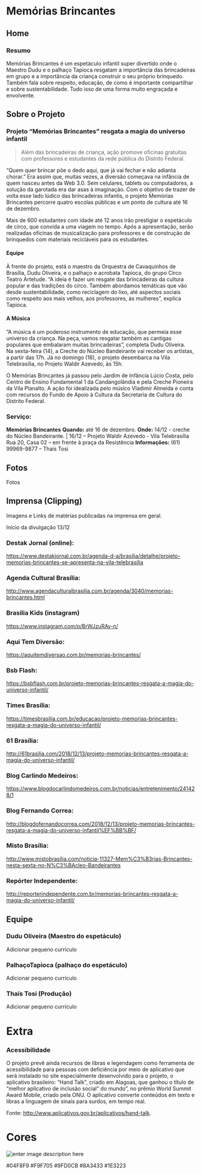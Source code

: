 # Memórias Brincantes


## Home

### Resumo
Memórias Brincantes é um espetáculo infantil super divertido onde o Maestro Dudu e o palhaço Tapioca resgatam a importância das brincadeiras em grupo e a importância da criança construir o seu próprio brinquedo. Também fala sobre respeito, educação, de como é importante compartilhar e sobre sustentabilidade. Tudo isso de uma forma muito engraçada e envolvente.

## Sobre o Projeto

### Projeto “Memórias Brincantes” resgata a magia do universo infantil

> Além das brincadeiras de criança, ação promove oficinas gratuitas com
> professores e estudantes da rede pública do Distrito Federal.

“Quem quer brincar põe o dedo aqui, que já vai fechar e não adianta chorar.” Era assim que, muitas vezes, a diversão começava na infância de quem nasceu antes da Web 3.0. Sem celulares, tablets ou computadores, a solução da garotada era dar asas à imaginação. Com o objetivo de trazer de volta esse lado lúdico das brincadeiras infantis, o projeto Memórias Brincantes percorre quatro escolas públicas e um ponto de cultura até 16 de dezembro.

Mais de 600 estudantes com idade até 12 anos irão prestigiar o espetáculo de circo, que convida a uma viagem no tempo. Após a apresentação, serão realizadas oficinas de musicalização para professores e de construção de brinquedos com materiais recicláveis para os estudantes. 

#### Equipe
À frente do projeto, está o maestro da Orquestra de Cavaquinhos de Brasília, Dudu Oliveira, e o palhaço e acrobata Tapioca, do grupo Circo Teatro Artetude. “A ideia é fazer um resgate das brincadeiras da cultura popular e das tradições do circo. Também abordamos temáticas que vão desde sustentabilidade, como reciclagem do lixo, até aspectos sociais como respeito aos mais velhos, aos professores, às mulheres”, explica Tapioca. 

#### A Música
“A música é um poderoso instrumento de educação, que permeia esse universo da criança. Na peça, vamos resgatar também as cantigas populares que embalaram muitas brincadeiras”, completa Dudu Oliveira.  
Na sexta-feira (14), a Creche do Núcleo Bandeirante vai receber os artistas, a partir das 17h. Já no domingo (16), o projeto desembarca na Vila Telebrasília, no Projeto Waldir Azevedo, às 15h. 

O Memórias Brincantes já passou pelo Jardim de Infância Lúcio Costa, pelo Centro de Ensino Fundamental 1 da Candangolândia  e pela Creche Pioneira da Vila Planalto. A ação foi idealizada pelo músico Vladimir Almeida e conta com recursos do Fundo de Apoio à Cultura da Secretaria de Cultura do Distrito Federal. 

### Serviço:
**Memórias Brincantes**
**Quando:** até 16 de dezembro. 
**Onde:** 14/12 - creche do Núcleo Bandeirante. | 16/12 – Projeto Waldir Azevedo - Vila Telebrasília
Rua 20, Casa 02 – em frente à praça da Resistência
**Informações:** (61) 99969-9877 – Thaís Tosi

## Fotos
Fotos

## Imprensa (Clipping)
Imagens e Links de matérias publicadas na imprensa em geral.

Início da divulgação 13/12


### Destak Jornal (online): 
https://www.destakjornal.com.br/agenda-d-a/brasilia/detalhe/projeto-memorias-brincantes-se-apresenta-na-vila-telebrasilia

### Agenda Cultural Brasília: 
http://www.agendaculturalbrasilia.com.br/agenda/3040/memorias-brincantes.html

### Brasília Kids (instagram)
https://www.instagram.com/p/BrWJzuRAy-n/

### Aqui Tem Diversão: 
https://aquitemdiversao.com.br/memorias-brincantes/

### Bsb Flash: 
https://bsbflash.com.br/projeto-memorias-brincantes-resgata-a-magia-do-universo-infantil/

### Times Brasília:
https://timesbrasilia.com.br/educacao/projeto-memorias-brincantes-resgata-a-magia-do-universo-infantil/

### 61 Brasília:
http://61brasilia.com/2018/12/13/projeto-memorias-brincantes-resgata-a-magia-do-universo-infantil/

### Blog Carlindo Medeiros:
https://www.blogdocarlindomedeiros.com.br/noticias/entretenimento/241428/1

### Blog Fernando Correa:
http://blogdofernandocorrea.com/2018/12/13/projeto-memorias-brincantes-resgata-a-magia-do-universo-infantil%EF%BB%BF/

### Misto Brasília: 
http://www.mistobrasilia.com/noticia-11327-Mem%C3%B3rias-Brincantes-nesta-sexta-no-N%C3%BAcleo-Bandeirantes

### Repórter Independente:
http://reporterindependente.com.br/memorias-brincantes-resgata-a-magia-do-universo-infantil/

## Equipe

### Dudu Oliveira (Maestro do espetáculo)
Adicionar pequeno currículo

### PalhaçoTapioca (palhaço do espetáculo) 
Adicionar pequeno currículo

### Thaís Tosi (Produção)
Adicionar pequeno currículo

# Extra

### Acessibilidade
O projeto prevê ainda recursos de libras e legendagem como ferramenta de acessibilidade para pessoas com deficiência por meio de aplicativo que será instalado no site especialmente desenvolvido para o projeto, o aplicativo brasileiro: “Hand Talk”, criado em Alagoas, que ganhou o título de “melhor aplicativo de inclusão social” do mundo”, no prêmio World Summit Award Mobile, criado pela ONU. O aplicativo converte conteúdos em texto e libras a linguagem de sinais para surdos, em tempo real.

Fonte: http://www.aplicativos.gov.br/aplicativos/hand-talk.

# Cores

![enter image description here](https://lh3.googleusercontent.com/JIMkl3KRTp3rZcwaQls39Sc1cOxK0X8MlnNc7fa0_iEzh3puJt6kUT7OSnlX_kXZdhkG7UXQ_8z0nA)

#04F8F9
#F9F705
#9FD0CB
#8A3433
#1E3223
<!--stackedit_data:
eyJoaXN0b3J5IjpbLTExNzc0MTMzODMsLTE5ODQ2MTY2NzAsNj
kxMTg1MDEyLC0yMDkwODAxMzU5LC0xMTU4MTY5NjA4LC0xNTg1
MTY4MzY2XX0=
-->